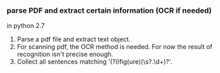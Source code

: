 ### parse PDF and extract certain information (OCR if needed)

in python 2.7

1. Parse a pdf file and extract text object.
2. For scanning pdf, the OCR method is needed. For now the result of recognition isn't precise enough.
3. Collect all sentences matching '(?i)fig(ure)(\s?\.\d+)?'.


